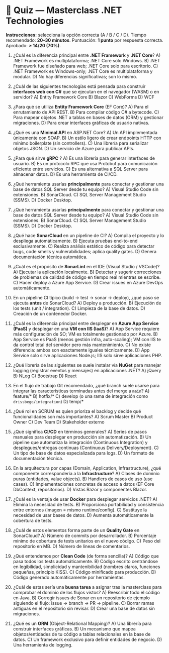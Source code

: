 # 📝 Quiz — Masterclass .NET Technologies
**Instrucciones:** selecciona la opción correcta (A / B / C / D).
Tiempo recomendado: **20–30 minutos**.
Puntuación: **1 punto** por respuesta correcta. Aprobado: **≥ 14/20 (70%)**.

1. ¿Cuál es la diferencia principal entre **.NET Framework** y **.NET Core**?
A) .NET Framework es multiplataforma; .NET Core solo Windows.
B) .NET Framework fue diseñado para web; .NET Core solo para escritorio.
C) .NET Framework es Windows-only; .NET Core es multiplataforma y modular.
D) No hay diferencias significativas; son lo mismo.

2. ¿Cuál de las siguientes tecnologías está pensada para construir **interfaces web con C#** que se ejecutan en el navegador (WASM) o en servidor?
A) Entity Framework Core
B) Blazor
C) WebForms
D) WCF

3. ¿Para qué se utiliza **Entity Framework Core** (EF Core)?
A) Para el enrutamiento de API REST.
B) Para compilar código C# a bytecode.
C) Para mapear objetos .NET a tablas en bases de datos (ORM) y gestionar migraciones.
D) Para crear interfaces gráficas de usuario nativas.

4. ¿Qué es una **Minimal API** en ASP.NET Core?
A) Un API implementada únicamente con SOAP.
B) Un estilo ligero de crear endpoints HTTP con mínimo boilerplate (sin controllers).
C) Una librería para serializar objetos JSON.
D) Un servicio de Azure para publicar APIs.

5. ¿Para qué sirve **gRPC** ?
A) Es una librería para generar interfaces de usuario.
B) Es un protocolo RPC que usa Protobuf para comunicación eficiente entre servicios.
C) Es una alternativa a SQL Server para almacenar datos.
D) Es una herramienta de CI/CD.

6. ¿Qué herramienta usarías **principalmente** para conectar y gestionar una base de datos SQL Server desde tu equipo?
A) Visual Studio Code sin extensiones.
B) SonarCloud.
C) SQL Server Management Studio (SSMS).
D) Docker Desktop.

6. ¿Qué herramienta usarías **principalmente** para conectar y gestionar una base de datos SQL Server desde tu equipo?
A) Visual Studio Code sin extensiones.
B) SonarCloud.
C) SQL Server Management Studio (SSMS).
D) Docker Desktop.

7. ¿Qué hace **SonarCloud** en un pipeline de CI?
A) Compila el proyecto y lo despliega automáticamente.
B) Ejecuta pruebas end-to-end exclusivamente.
C) Realiza análisis estático de código para detectar bugs, code smells y vulnerabilidades; aplica quality gates.
D) Genera documentación técnica automática.

8. ¿Cuál es el propósito de **SonarLint** en el IDE (Visual Studio / VSCode)?
A) Ejecutar la aplicación localmente.
B) Detectar y sugerir correcciones de problemas de calidad de código en tiempo real mientras se escribe.
C) Hacer deploy a Azure App Service.
D) Crear issues en Azure DevOps automáticamente.

9. En un pipeline CI típico (build → test → sonar → deploy), ¿qué paso se ejecuta **antes** de SonarCloud?
A) Deploy a producción.
B) Ejecución de los tests (unit / integration).
C) Limpieza de la base de datos.
D) Creación de un contenedor Docker.

10. ¿Cuál es la diferencia principal entre desplegar en **Azure App Service (PaaS)** y desplegar en una **VM con IIS (IaaS)**?
A) App Service requiere más configuración de SO; VM es totalmente gestionado por Azure.
B) App Service es PaaS (menos gestión infra, auto-scaling); VM con IIS te da control total del servidor pero más mantenimiento.
C) No existe diferencia: ambos son exactamente iguales técnicamente.
D) App Service solo sirve aplicaciones Node.js; IIS solo sirve aplicaciones PHP.

11. ¿Qué librería de las siguientes se suele instalar vía **NuGet** para manejar logging (registrar eventos y mensajes) en aplicaciones .NET?
A) jQuery
B) NLog
C) Bootstrap
D) React

12. En el flujo de trabajo Git recomendado, ¿qué branch suele usarse para integrar las características terminadas antes del merge a `main`?
A) feature/*
B) hotfix/*
C) develop (o una rama de integración como `drissbego/integration`)
D) temp/*

13. ¿Qué rol en SCRUM es quien prioriza el backlog y decide qué funcionalidades son más importantes?
A) Scrum Master
B) Product Owner
C) Dev Team
D) Stakeholder externo

14. ¿Qué significa **CI/CD** en términos generales?
A) Series de pasos manuales para desplegar en producción sin automatización.
B) Un pipeline que automatiza la integración (Continuous Integration) y desplegues/entregas continuas (Continuous Delivery/Deployment).
C) Un tipo de base de datos especializada para logs.
D) Un formato de documentación técnica.

15. En la arquitectura por capas (Domain, Application, Infrastructure), ¿qué componente correspondería a la **Infrastructure**?
A) Clases de dominio puras (entidades, value objects).
B) Handlers de casos de uso (use cases).
C) Implementaciones concretas de acceso a datos (EF Core DbContext, repositorios).
D) Vistas Razor y componentes Blazor.

16. ¿Cuál es la ventaja de usar **Docker** para desplegar servicios .NET?
A) Elimina la necesidad de tests.
B) Proporciona portabilidad y consistencia entre entornos (imagen = mismo runtime/config).
C) Sustituye la necesidad de usar bases de datos.
D) Aumenta automáticamente la cobertura de tests.

17. ¿Cuál de estos elementos forma parte de un **Quality Gate** en SonarCloud?
A) Número de commits por desarrollador.
B) Porcentaje mínimo de cobertura de tests unitarios en el nuevo código.
C) Peso del repositorio en MB.
D) Número de líneas de comentarios.

18. ¿Qué entendemos por **Clean Code** (de forma sencilla)?
A) Código que pasa todos los tests automáticamente.
B) Código escrito centrándose en legibilidad, simplicidad y mantenibilidad (nombres claros, funciones pequeñas, principio KISS).
C) Código minificado para producción.
D) Código generado automáticamente por herramientas.

19. ¿Cuál de estas sería una **buena tarea** a asignar tras la masterclass para comprobar el dominio de los flujos vistos?
A) Reescribir todo el código en Java.
B) Corregir issues de Sonar en un repositorio de ejemplo siguiendo el flujo: issue → branch → PR → pipeline.
C) Borrar ramas antiguas en el repositorio sin revisar.
D) Crear una base de datos sin migraciones.

20. ¿Qué es un **ORM** (Object-Relational Mapping)?
A) Una librería para construir interfaces gráficas.
B) Un mecanismo que mapea objetos/entidades de tu código a tablas relacionales en la base de datos.
C) Un framework exclusivo para definir entidades de negocio.
D) Una herramienta de logging.
